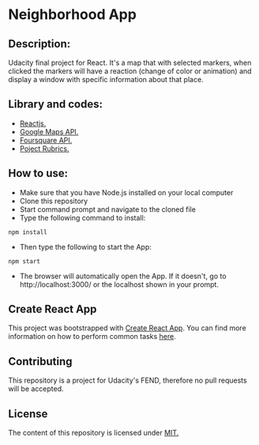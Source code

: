 # Neighborhood App

## Description:
Udacity final project for React. It's a map that with selected markers, when clicked the markers will have a reaction
(change of color or animation) and display a window with specific information about that place.

## Library and codes:
- [Reactjs.](https://reactjs.org/)
- [Google Maps API.](https://developers.google.com/maps/documentation/javascript/tutorial)
- [Foursquare API.](https://developer.foursquare.com/)
- [Poject Rubrics.](https://review.udacity.com/#!/rubrics/1351/view)


## How to use:
- Make sure that you have Node.js installed on your local computer
- Clone this repository
- Start command prompt and navigate to the cloned file
- Type the following command to install:

```
npm install
```

- Then type the following to start the App:

```
npm start
```

- The browser will automatically open the App. If it doesn't, go to http://localhost:3000/ or the localhost shown in your prompt.


## Create React App
This project was bootstrapped with [Create React App](https://github.com/facebookincubator/create-react-app). You can find more information on how to perform common tasks [here](https://github.com/facebookincubator/create-react-app/blob/master/packages/react-scripts/template/README.md).

## Contributing
This repository is a project for Udacity's FEND, therefore no pull requests will be accepted.

## License
The content of this repository is licensed under [MIT.](https://choosealicense.com/licenses/mit/)
